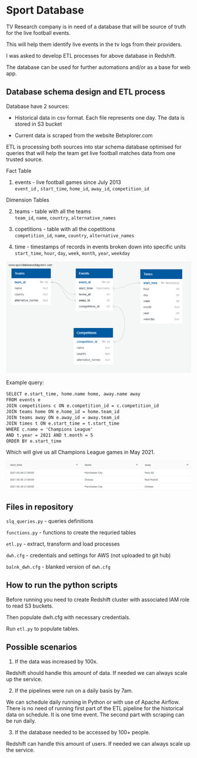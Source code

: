 # Sport Database              
                    
TV Research company is in need of a database that will be source of truth for the live football events.             
                
This will help them identify live events in the tv logs from their providers.           
                
I was asked to develop ETL processes for above database in Redshift.           
                
The database can be used for further automations and/or as a base for web app.                


## Database schema design and ETL process              
Database have 2 sources:                 
                  
- Historical data in csv format. Each file represents one day. The data is stored in S3 bucket          
                   
- Current data is scraped from the website Betxplorer.com               
                  
ETL is processing both sources into star schema database optimised for queries that will help the team get live football matches data from one trusted source.             
                 
Fact Table               
                 
1. events - live football games since July 2013                 
`event_id` , `start_time`, `home_id`, `away_id`, `competition_id`                 
               
Dimension Tables               
                
2. teams - table with all the teams                
`team_id`, `name`, `country`, `alternative_names`               
                 
3. copetitions - table with all the copetitions                    
`competition_id`, `name`, `country`, `alternative_names`             
             
4. time - timestamps of records in events broken down into specific units            
`start_time`, `hour`, `day`, `week`, `month`, `year`, `weekday`           

![Database schema](/images/schema.png)
  
           
Example query:     
     
```
SELECT e.start_time, home.name home, away.name away  
FROM events e  
JOIN competitions c ON e.competition_id = c.competition_id  
JOIN teams home ON e.home_id = home.team_id  
JOIN teams away ON e.away_id = away.team_id  
JOIN times t ON e.start_time = t.start_time  
WHERE c.name = 'Champions League'  
AND t.year = 2021 AND t.month = 5    
ORDER BY e.start_time
```

Which will give us all Champions League games in May 2021.   
     
![Query result](/images/table.png)    
   
## Files in repository             
            
`slq_queries.py` - queries definitions          
            
`functions.py` - functions to create the requried tables              
        
`etl.py` - extract, transform and load processes            
                
`dwh.cfg` - credentials and settings for AWS (not uploaded to git hub)    

`balnk_dwh.cfg` - blanked version of `dwh.cfg`                

## How to run the python scripts          
           
Before running you need to create Redshift cluster with associated IAM role to read S3 buckets.        
           
Then populate dwh.cfg with necessary credentials.          
       
Run `etl.py` to populate tables.              

## Possible scenarios    
     
1. If the data was increased by 100x.     
        
Redshift should handle this amount of data. If needed we can always scale up the service.    
     
2. If the pipelines were run on a daily basis by 7am.     
     
We can schedule daily running in Python or with use of Apache Airflow. There is no need of running first part of the ETL pipeline for the historical data on schedule. It is one time event. The second part with scraping can be run daily.     
    
3. If the database needed to be accessed by 100+ people.    
     
Redshift can handle this amount of users. If needed we can always scale up the service.     




